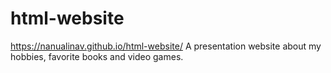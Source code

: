 # html-website

https://nanualinav.github.io/html-website/
A presentation website about my hobbies, favorite books and video games. 

